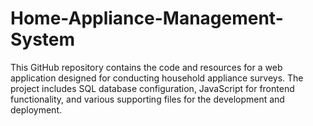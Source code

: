 # Home-Appliance-Management-System
This GitHub repository contains the code and resources for a web application designed for conducting household appliance surveys. The project includes SQL database configuration, JavaScript for frontend functionality, and various supporting files for the development and deployment.
